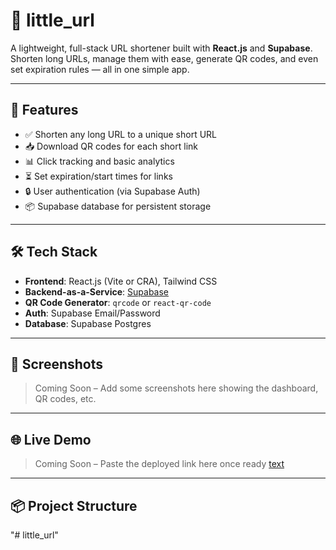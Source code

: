# 🔗 little_url

A lightweight, full-stack URL shortener built with **React.js** and **Supabase**. Shorten long URLs, manage them with ease, generate QR codes, and even set expiration rules — all in one simple app.

---

## 🚀 Features

- ✅ Shorten any long URL to a unique short URL
- 📥 Download QR codes for each short link
- 📊 Click tracking and basic analytics
- ⏳ Set expiration/start times for links
- 🔒 User authentication (via Supabase Auth)
- 📦 Supabase database for persistent storage

---

## 🛠️ Tech Stack

- **Frontend**: React.js (Vite or CRA), Tailwind CSS
- **Backend-as-a-Service**: [Supabase](https://supabase.com)
- **QR Code Generator**: `qrcode` or `react-qr-code`
- **Auth**: Supabase Email/Password
- **Database**: Supabase Postgres

---

## 📸 Screenshots

> Coming Soon – Add some screenshots here showing the dashboard, QR codes, etc.

---

## 🌐 Live Demo

> Coming Soon – Paste the deployed link here once ready
[text](https://little-k8l3ht3gp-mosfetniks-projects.vercel.app/)

---

## 📦 Project Structure

"# little_url" 
